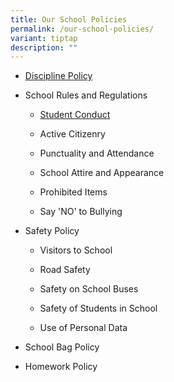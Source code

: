 ```yaml
---
title: Our School Policies
permalink: /our-school-policies/
variant: tiptap
description: ""
---
```

<ul data-tight="true" class="tight">
<li>
<p><a href="https://www.fuchunpri.moe.edu.sg/discipline-policy" rel="noopener nofollow" target="_blank">Discipline Policy</a>
</p>
</li>
<li>
<p>School Rules and Regulations</p>
<ul data-tight="true" class="tight">
<li>
<p><a href="https://cms.isomer.gov.sg/sites/moe-fuchunpri/editPage/Student%20Conduct.md" rel="noopener nofollow" target="_blank">Student Conduct</a>
</p>
</li>
<li>
<p>Active Citizenry</p>
</li>
<li>
<p>Punctuality and Attendance</p>
</li>
<li>
<p>School Attire and Appearance</p>
</li>
<li>
<p>Prohibited Items</p>
</li>
<li>
<p>Say 'NO' to Bullying</p>
</li>
</ul>
</li>
<li>
<p>Safety Policy</p>
<ul data-tight="true" class="tight">
<li>
<p>Visitors to School</p>
</li>
<li>
<p>Road Safety</p>
</li>
<li>
<p>Safety on School Buses</p>
</li>
<li>
<p>Safety of Students in School</p>
</li>
<li>
<p>Use of Personal Data</p>
</li>
</ul>
</li>
<li>
<p>School Bag Policy</p>
</li>
<li>
<p>Homework Policy</p>
</li>
</ul>
<p></p>